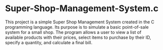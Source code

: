 # Super-Shop-Management-System.c
This project is a simple Super Shop Management System created in the C programming language. Its purpose is to simulate a basic point-of-sale system for a small shop. The program allows a user to view a list of available products with their prices, select items to purchase by their ID, specify a quantity, and calculate a final bill.
